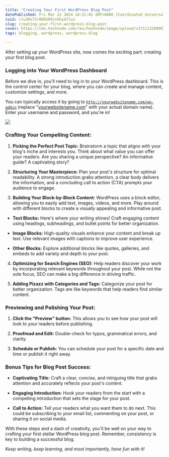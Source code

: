 ```yaml
---
title: "Creating Your First WordPress Blog Post"
datePublished: Fri Mar 22 2024 18:51:01 GMT+0000 (Coordinated Universal Time)
cuid: clu30ol5r000209jsbhym7luz
slug: creating-your-first-wordpress-blog-post
cover: https://cdn.hashnode.com/res/hashnode/image/upload/v1711132889670/391137db-b6cb-4146-89ca-a84c7f789036.png
tags: blogging, wordpress, wordpress-blog

---
```


After setting up your WordPress site, now comes the exciting part: creating your first blog post.

### **Logging into Your WordPress Dashboard**

Before we dive in, you'll need to log in to your WordPress dashboard. This is the control center for your blog, where you can create and manage content, customize settings, and more.

You can typically access it by going to [`http://yourwebsitename.com/wp-admin`](http://yourwebsitename.com/wp-admin) (replace "[yourwebsitename.com](http://yourwebsitename.com)" with your actual domain name). Enter your username and password, and you're in!

![]( align="center")

### **Crafting Your Compelling Content:**

1. **Picking the Perfect Post Topic:** Brainstorm a topic that aligns with your blog's niche and interests you. Think about what value you can offer your readers. Are you sharing a unique perspective? An informative guide? A captivating story?
    
2. **Structuring Your Masterpiece:** Plan your post's structure for optimal readability. A strong introduction grabs attention, a clear body delivers the information, and a concluding call to action (CTA) prompts your audience to engage.
    
3. **Building Your Block-by-Block Content:** WordPress uses a block editor, allowing you to easily add text, images, videos, and more. Play around with different blocks to create a visually appealing and informative post.
    

* **Text Blocks:** Here's where your writing shines! Craft engaging content using headings, subheadings, and bullet points for better organization.
    
* **Image Blocks:** High-quality visuals enhance your content and break up text. Use relevant images with captions to improve user experience.
    
* **Other Blocks:** Explore additional blocks like quotes, galleries, and embeds to add variety and depth to your post.
    

4. **Optimizing for Search Engines (SEO):** Help readers discover your work by incorporating relevant keywords throughout your post. While not the sole focus, SEO can make a big difference in driving traffic.
    
5. **Adding Pizazz with Categories and Tags:** Categorize your post for better organization. Tags are like keywords that help readers find similar content.
    

### **Previewing and Polishing Your Post:**

1. **Click the "Preview" button:** This allows you to see how your post will look to your readers before publishing.
    
2. **Proofread and Edit:** Double-check for typos, grammatical errors, and clarity.
    
3. **Schedule or Publish:** You can schedule your post for a specific date and time or publish it right away.
    

### **Bonus Tips for Blog Post Success:**

* **Captivating Title:** Craft a clear, concise, and intriguing title that grabs attention and accurately reflects your post's content.
    
* **Engaging Introduction:** Hook your readers from the start with a compelling introduction that sets the stage for your post.
    
* **Call to Action:** Tell your readers what you want them to do next. This could be subscribing to your email list, commenting on your post, or sharing it on social media.
    

With these steps and a dash of creativity, you'll be well on your way to crafting your first stellar WordPress blog post. Remember, consistency is key to building a successful blog.

*Keep writing, keep learning, and most importantly, have fun with it!*